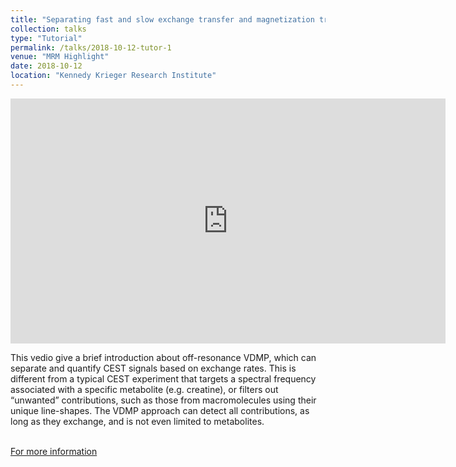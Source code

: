 ```yaml
---
title: "Separating fast and slow exchange transfer and magnetization transfer using off-resonance variable-delay multiple-pulse (VDMP) MRI"
collection: talks
type: "Tutorial"
permalink: /talks/2018-10-12-tutor-1
venue: "MRM Highlight"
date: 2018-10-12
location: "Kennedy Krieger Research Institute"
---
```


<iframe width="696" height="392" src="https://www.youtube.com/embed/VJkf1i-HoBU" frameborder="0" allow="accelerometer; autoplay; encrypted-media; gyroscope; picture-in-picture" allowfullscreen></iframe>

This vedio give a brief introduction about off-resonance VDMP, which can separate and quantify CEST signals based on exchange rates. This is different from a typical CEST experiment that targets a spectral frequency associated with a specific metabolite (e.g. creatine), or filters out “unwanted” contributions, such as those from macromolecules using their unique line-shapes. The VDMP approach can detect all contributions, as long as they exchange, and is not even limited to metabolites.

<br>
<a href='https://blog.ismrm.org/2018/10/12/qa-with-lin-chen-and-jiadi-xu/' target="_blank">For more information</a>